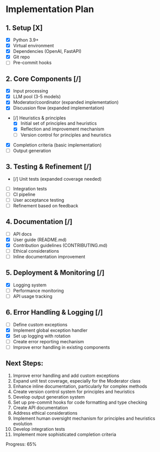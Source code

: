 # Implementation Plan

## 1. Setup [X]
- [X] Python 3.9+
- [X] Virtual environment
- [X] Dependencies (OpenAI, FastAPI)
- [X] Git repo
- [ ] Pre-commit hooks

## 2. Core Components [/]
- [X] Input processing
- [X] LLM pool (3-5 models)
- [X] Moderator/coordinator (expanded implementation)
- [X] Discussion flow (expanded implementation)
- [/] Heuristics & principles
  - [X] Initial set of principles and heuristics
  - [X] Reflection and improvement mechanism
  - [ ] Version control for principles and heuristics
- [X] Completion criteria (basic implementation)
- [ ] Output generation

## 3. Testing & Refinement [/]
- [/] Unit tests (expanded coverage needed)
- [ ] Integration tests
- [ ] CI pipeline
- [ ] User acceptance testing
- [ ] Refinement based on feedback

## 4. Documentation [/]
- [ ] API docs
- [X] User guide (README.md)
- [X] Contribution guidelines (CONTRIBUTING.md)
- [ ] Ethical considerations
- [ ] Inline documentation improvement

## 5. Deployment & Monitoring [/]
- [X] Logging system
- [ ] Performance monitoring
- [ ] API usage tracking

## 6. Error Handling & Logging [/]
- [ ] Define custom exceptions
- [X] Implement global exception handler
- [X] Set up logging with rotation
- [ ] Create error reporting mechanism
- [ ] Improve error handling in existing components

## Next Steps:
1. Improve error handling and add custom exceptions
2. Expand unit test coverage, especially for the Moderator class
3. Enhance inline documentation, particularly for complex methods
4. Create version control system for principles and heuristics
5. Develop output generation system
6. Set up pre-commit hooks for code formatting and type checking
7. Create API documentation
8. Address ethical considerations
9. Implement human oversight mechanism for principles and heuristics evolution
10. Develop integration tests
11. Implement more sophisticated completion criteria

Progress: 65%
